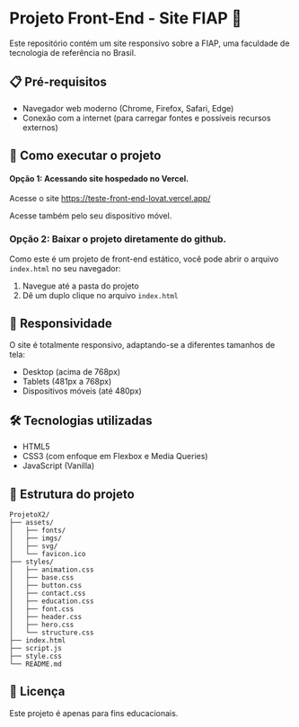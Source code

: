 # Projeto Front-End - Site FIAP 🚀

Este repositório contém um site responsivo sobre a FIAP, uma faculdade de tecnologia de referência no Brasil.

## 📋 Pré-requisitos

- Navegador web moderno (Chrome, Firefox, Safari, Edge)
- Conexão com a internet (para carregar fontes e possíveis recursos externos)

## 🔧 Como executar o projeto


#### Opção 1: Acessando site hospedado no Vercel.

Acesse o site https://teste-front-end-lovat.vercel.app/

Acesse também pelo seu dispositivo móvel.

### Opção 2: Baixar o projeto diretamente do github.
Como este é um projeto de front-end estático, você pode abrir o arquivo `index.html` no seu navegador:

1. Navegue até a pasta do projeto
2. Dê um duplo clique no arquivo `index.html`
   

## 📱 Responsividade

O site é totalmente responsivo, adaptando-se a diferentes tamanhos de tela:
- Desktop (acima de 768px)
- Tablets (481px a 768px)
- Dispositivos móveis (até 480px)

## 🛠️ Tecnologias utilizadas

- HTML5
- CSS3 (com enfoque em Flexbox e Media Queries)
- JavaScript (Vanilla)

## 📂 Estrutura do projeto

```
ProjetoX2/
├── assets/
│   ├── fonts/
│   ├── imgs/
│   ├── svg/
│   └── favicon.ico
├── styles/
│   ├── animation.css
│   ├── base.css
│   ├── button.css
│   ├── contact.css
│   ├── education.css
│   ├── font.css
│   ├── header.css
│   ├── hero.css
│   └── structure.css
├── index.html
├── script.js
├── style.css
└── README.md
```


## 📝 Licença

Este projeto é apenas para fins educacionais.
